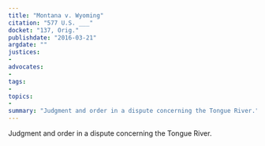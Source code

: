 ```yaml
---
title: "Montana v. Wyoming"
citation: "577 U.S. ___"
docket: "137, Orig."
publishdate: "2016-03-21"
argdate: ""
justices:
- 
advocates:
- 
tags:
- 
topics:
- 
summary: "Judgment and order in a dispute concerning the Tongue River."
---
```

Judgment and order in a dispute concerning the Tongue River.

